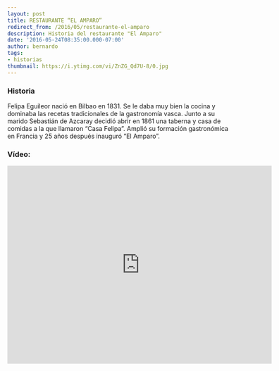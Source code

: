 ```yaml
---
layout: post
title: RESTAURANTE “EL AMPARO”
redirect_from: /2016/05/restaurante-el-amparo
description: Historia del restaurante "El Amparo"
date: '2016-05-24T08:35:00.000-07:00'
author: bernardo
tags:
- historias
thumbnail: https://i.ytimg.com/vi/ZnZG_Qd7U-8/0.jpg
---
```


### Historia

Felipa Eguileor nació en Bilbao en 1831. Se le daba muy bien la cocina y dominaba las recetas tradicionales de la gastronomía vasca. Junto a su marido Sebastián de Azcaray decidió abrir en 1861 una taberna y casa de comidas a la que llamaron “Casa Felipa”. Amplió su formación gastronómica en Francia y 25 años después inauguró “El Amparo”.  

  
### Vídeo:

<iframe class="YOUTUBE-iframe-video" data-thumbnail-src="https://i.ytimg.com/vi/ZnZG_Qd7U-8/0.jpg" src="https://www.youtube.com/embed/ZnZG_Qd7U-8?feature=player_embedded" width="600" height="450" frameborder="0" allowfullscreen></iframe>
